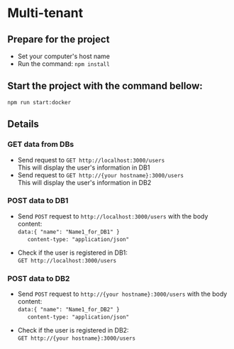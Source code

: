 # Multi-tenant

## Prepare for the project
* Set your computer's host name
* Run the command: `npm install`
## Start the project with the command bellow:
`npm run start:docker`


## Details
### GET data from DBs
* Send request to `GET http://localhost:3000/users`\
This will display the user's information in DB1
* Send request to `GET http://{your hostname}:3000/users`\
This will display the user's information in DB2

### POST data to DB1
* Send `POST` request to `http://localhost:3000/users` with the body content:\
`data:{
        "name": "Name1_for_DB1"
    }`\
`    content-type: "application/json"
`
- Check if the user is registered in DB1:\
`GET http://localhost:3000/users`
### POST data to DB2
* Send `POST` request to `http://{your hostname}:3000/users` with the body content:\
`data:{
        "name": "Name1_for_DB2"
    }`\
`    content-type: "application/json"
`
- Check if the user is registered in DB2:\
`GET http://{your hostname}:3000/users`
